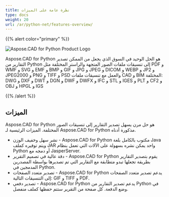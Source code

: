 ```yaml
---
title: نظرة عامة على الميزات
type: docs
weight: 20
url: /ar/python-net/features-overview/
---
```


{{% alert color="primary" %}}

![Aspose.CAD for Python Product Logo](/_assets/home_4.png)

Aspose.CAD for Python هو الحل الوحيد في السوق الذي يجعل من الممكن تصدير التقارير من Python إلى تنسيقات ملفات الصور المتجهة والراستر المختلفة مثل PDF و WMF و SVG و EMF و BMP و GIF و JPG و JPEG و DICOM و WEBP و JP2 و JPEG2000 و PNG و TIFF و PSD والعمل مع تنسيقات ملفات CAD و BIM المختلفة: DWG و DXF و DWT و DGN و DWF و DWFX و IFC و STL و IGES و PLT و CF2 و OBJ و HPGL و IGS

{{% /alert %}}

## الميزات

Aspose.CAD for Python هو حل مرن يسهل تصدير التقارير إلى تنسيقات الصور المختلفة. الميزات الرئيسية لـ Aspose.CAD for Python مذكورة أدناه.

- نشر سهل وخفيف الوزن - Aspose.CAD for Python مكتوب بالكامل بلغة Java ويتم توفيره كملف JAR واحد يمكن نشره بسهولة على الآلات التي تعمل بنظام Python أو دمجه مع JasperServer.
- دقة عالية في تصميم التقرير - Aspose.CAD for Python يقوم بتصدير التقارير بطريقة تجعلها تبدو متطابقة مع التقارير التي تم تصديرها بواسطة المصدرين المدمجين في Python.
- تصدير متعدد الصفحات - Aspose.CAD for Python يدعم تصدير متعدد الصفحات إلى التنسيقات التالية: GIF و TIFF و PDF.
- تصدير دفعي - Aspose.CAD for Python يدعم تصدير التقارير من Python في وضع الدفعة. كل صفحة من التقرير ستتم حفظها كملف منفصل.
